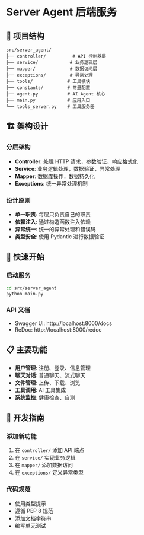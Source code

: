 # Server Agent 后端服务

## 📁 项目结构

```
src/server_agent/
├── controller/          # API 控制器层
├── service/            # 业务逻辑层
├── mapper/             # 数据访问层
├── exceptions/         # 异常处理
├── tools/             # 工具模块
├── constants/         # 常量配置
├── agent.py           # AI Agent 核心
├── main.py            # 应用入口
└── tools_server.py    # 工具服务器
```

## 🏗️ 架构设计

### 分层架构
- **Controller**: 处理 HTTP 请求，参数验证，响应格式化
- **Service**: 业务逻辑处理，数据验证，异常处理
- **Mapper**: 数据库操作，数据持久化
- **Exceptions**: 统一异常处理机制

### 设计原则
- **单一职责**: 每层只负责自己的职责
- **依赖注入**: 通过构造函数注入依赖
- **异常统一**: 统一的异常处理和错误码
- **类型安全**: 使用 Pydantic 进行数据验证

## 🚀 快速开始

### 启动服务
```bash
cd src/server_agent
python main.py
```

### API 文档
- Swagger UI: http://localhost:8000/docs
- ReDoc: http://localhost:8000/redoc

## 📋 主要功能

- **用户管理**: 注册、登录、信息管理
- **聊天对话**: 普通聊天、流式聊天
- **文件管理**: 上传、下载、浏览
- **工具调用**: AI 工具集成
- **系统监控**: 健康检查、自测

## 🔧 开发指南

### 添加新功能
1. 在 `controller/` 添加 API 端点
2. 在 `service/` 实现业务逻辑
3. 在 `mapper/` 添加数据访问
4. 在 `exceptions/` 定义异常类型

### 代码规范
- 使用类型提示
- 遵循 PEP 8 规范
- 添加文档字符串
- 编写单元测试
